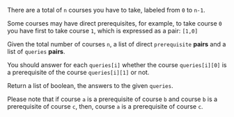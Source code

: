 There are a total of `n` courses you have to take, labeled from `0` to `n-1`.

Some courses may have direct prerequisites, for example, to take course `0` you have first to take course `1`, which is expressed as a pair: `[1,0]`

Given the total number of courses `n`, a list of direct `prerequisite` **pairs** and a list of `queries` **pairs**.

You should answer for each `queries[i]` whether the course `queries[i][0]` is a prerequisite of the course `queries[i][1]` or not.

Return a list of boolean, the answers to the given `queries`.

Please note that if course `a` is a prerequisite of course `b` and course `b` is a prerequisite of course `c`, then, course `a` is a prerequisite of course `c`.